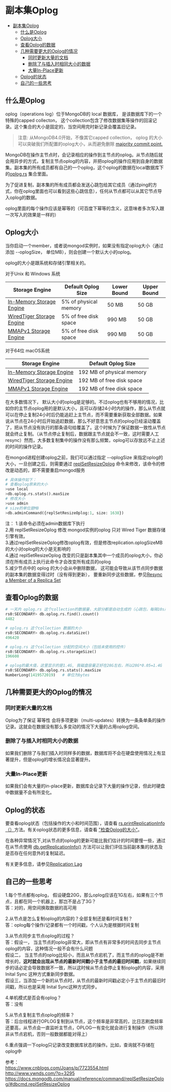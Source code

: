 # 副本集Oplog

- [副本集Oplog](#%E5%89%AF%E6%9C%AC%E9%9B%86oplog)
    - [什么是Oplog](#%E4%BB%80%E4%B9%88%E6%98%AFoplog)
    - [Oplog大小](#oplog%E5%A4%A7%E5%B0%8F)
    - [查看Oplog的数据](#%E6%9F%A5%E7%9C%8Boplog%E7%9A%84%E6%95%B0%E6%8D%AE)
    - [几种需要更大的Oplog的情况](#%E5%87%A0%E7%A7%8D%E9%9C%80%E8%A6%81%E6%9B%B4%E5%A4%A7%E7%9A%84oplog%E7%9A%84%E6%83%85%E5%86%B5)
        - [同时更新大量的文档](#%E5%90%8C%E6%97%B6%E6%9B%B4%E6%96%B0%E5%A4%A7%E9%87%8F%E7%9A%84%E6%96%87%E6%A1%A3)
        - [删除了与插入时相同大小的数据](#%E5%88%A0%E9%99%A4%E4%BA%86%E4%B8%8E%E6%8F%92%E5%85%A5%E6%97%B6%E7%9B%B8%E5%90%8C%E5%A4%A7%E5%B0%8F%E7%9A%84%E6%95%B0%E6%8D%AE)
        - [大量In-Place更新](#%E5%A4%A7%E9%87%8Fin-place%E6%9B%B4%E6%96%B0)
    - [Oplog的状态](#oplog%E7%9A%84%E7%8A%B6%E6%80%81)
    - [自己的一些思考](#%E8%87%AA%E5%B7%B1%E7%9A%84%E4%B8%80%E4%BA%9B%E6%80%9D%E8%80%83)
  

## 什么是Oplog
oplog（operations log）位于MongoDB的 local 数据库， 是该数据库下的一个特殊的capped collecton， 这个collection包含了修改数据集等操作的回滚记录。这个集合的大小是固定的，当空间用完时新记录会覆盖旧记录。

>注意: 从MongoDB4.0开始，不像其它capped collection， oplog 的大小可以突破我们所配置的oplog大小，从而避免删除 [majority commit point.](https://docs.mongodb.com/manual/reference/command/replSetGetStatus/#replSetGetStatus.optimes.lastCommittedOpTime)

MongoDB在操作主节点时，会记录相应的操作到主节点的oplog。从节点随后就会用异步的方式，复制主节点oplog的内容，并把oplog的操作应用到自身的数据集。副本集的所有成员都有自己的一个oplog，这个oplog的数据在local数据库下的[oplog.rs](https://docs.mongodb.com/manual/reference/local-database/#local.oplog.rs) 集合里面。

为了促进复制，副本集的所有成员都会发送心跳包给其它成员（通过ping的方式，你在oplog里面也可以看到这些心跳信息），任何从节点都可以从其它节点导入oplog的数据。

oplog里面的每个操作应该是幂等的（可百度下幂等的含义，这意味者多次写入跟一次写入的效果是一样的）


## Oplog大小
当你启动一个member，或者说mongod实例时，如果没有指定oplog大小（通过添加 --oplogSize， 单位MB），则会创建一个默认大小的oplog。

oplog的大小是跟系统和存储引擎相关的。

对于Unix 和 Windows 系统

| Storage Engine | Default Oplog Size | Lower Bound | Upper Bound |
| --- | --- | --- | --- |
| [In-Memory Storage Engine](https://docs.mongodb.com/manual/core/inmemory/) | 5% of physical memory | 50 MB | 50 GB |
| [WiredTiger Storage Engine](https://docs.mongodb.com/manual/core/wiredtiger/) | 5% of free disk space | 990 MB | 50 GB |
| [MMAPv1 Storage Engine](https://docs.mongodb.com/manual/core/mmapv1/) | 5% of free disk space | 990 MB | 50 GB |

对于64位 macOS系统

| Storage Engine| Default Oplog Size|
| --- | --- |
|[In-Memory Storage Engine](https://docs.mongodb.com/manual/core/inmemory/) | 192 MB of physical memory
| [WiredTiger Storage Engine](https://docs.mongodb.com/manual/core/wiredtiger/) | 192 MB of free disk space
| [MMAPv1 Storage Engine](https://docs.mongodb.com/manual/core/mmapv1/) | 192 MB of free disk space

在大多数情况下， 默认大小的oplog是足够的。不过oplog也有不够用的情况，比如你的主节点oplog用的是默认大小，且可以存储24小时内的操作，那么从节点就可以在停止复制24小时后仍能追赶上主节点，而不需要重新获取全部数据。如果说从节点在24小时后开始追赶数据，那么不好意思主节点的oplog已经滚动覆盖了，把从节点没有执行的那条语句给覆盖了。这个时候为了保证数据一致性从节点就会终止复制。（从节点停止复制后，数据跟主节点就会不一致，这时需要人工resync）然而，大多数复制集中的操作没有那么频繁，oplog可以存放远不止上述的时间的操作记录。

在mongod进程创建oplog之前，我们可以通过指定 --oplogSize 来指定oplog的大小，一旦创建之后，则需要通过 [replSetResizeOplog](https://docs.mongodb.com/manual/reference/command/replSetResizeOplog/#dbcmd.replSetResizeOplog) 命令来修改，该命令的修改是动态的，即不需要重启mongod服务


```python
# 具体操作如下：
# 查看oplog原来的大小
>use local
>db.oplog.rs.stats().maxSize
# 修改大小
>use admin
# size的单位是MB
>db.adminCommand({replSetResizeOplog:1, size: 1638})
```
注：
1.该命令必须在admin数据库下执行  
2.用 replSetResizeOplog 修改 mongod实例的oplog 只对 Wired Tiger 数据存储引擎有效。  
3.通过replSetResizeOplog修改oplog有效，但是修改replication.oplogSizeMB的大小对oplog的大小是无影响的  
4.通过 replSetResizeOplog 改变的只是副本集其中一个成员的oplog大小，你必须在所有成员上执行此命令才会改变所有成员的oplog  
5.减少节点中的 oplog 的大小会从中删除数据， 这可能会导致从该节点同步数据的副本集的数据变得过时（没有得到更新）， 要重新同步这些数据，参见[Resync a Member of a Replica Set](https://docs.mongodb.com/manual/tutorial/resync-replica-set-member/)  



## 查看Oplog的数据
```python
# 一天内 oplog.rs 这个collection的数据量，大部分都是自动生成的（心跳包，每隔10s产生一个， 44800/60/60 = 12.4小时）
rs0:SECONDARY> db.oplog.rs.find().count()
4482

# oplog.rs 这个collection 数据的大小
rs0:SECONDARY> db.oplog.rs.dataSize()
496420

# oplog.rs 这个collection 分配的空间大小（包括未使用的控件）
rs0:SECONDARY> db.oplog.rs.storageSize()
196608

# oplog的最大值，这里显示的是1.4G, 我磁盘容量正好在28G左右，所以28G*0.05=1.4G
rs0:SECONDARY> db.oplog.rs.stats().maxSize
NumberLong(1419572019)   # 单位为bytes

```

## 几种需要更大的Oplog的情况
###  同时更新大量的文档
Oplog为了保证 幂等性 会将多项更新（multi-updates）转换为一条条单条的操作记录。这就会在数据没有那么多变动的情况下大量的占用oplog空间。

### 删除了与插入时相同大小的数据

如果我们删除了与我们插入时同样多的数据，数据库将不会在硬盘使用情况上有显著提升，但是oplog的增长情况会显著提升。

### 大量In-Place更新

如果我们会有大量的in-place更新，数据库会记录下大量的操作记录，但此时硬盘中数据量不会有所变化。

## Oplog的状态
要查看oplog状态（包括操作的大小和时间范围），请查看 [rs.printReplicationInfo（）](https://docs.mongodb.com/manual/reference/method/rs.printReplicationInfo/#rs.printReplicationInfo)方法。有关oplog状态的更多信息，请查看 ["检查Oplog的大小"](https://docs.mongodb.com/manual/tutorial/troubleshoot-replica-sets/#replica-set-troubleshooting-check-oplog-size)。

在各种异常情况下,对从节点的oplog的更新可能比我们估计的时间要慢一些，通过在从节点使用 [db.getReplicationInfo()](https://docs.mongodb.com/manual/reference/method/db.getReplicationInfo/#db.getReplicationInfo)  方法可以让我们评估当前副本集的状态及是否存在任何意外的复制延迟。

有关更多信息，请参见[Replication Lag](https://docs.mongodb.com/manual/tutorial/troubleshoot-replica-sets/#replica-set-replication-lag)


## 自己的一些思考
1.每个节点都有oplog， 假设硬盘20G，那么oplog应该在1G左右，如果有三个节点，且都在同一个机器上，那岂不是占了3G？   
答：对的，用空间换取数据的高可用   

2.从节点是怎么复制oplog的内容的？全部复制还是看时间复制？   
答：oplog每个操作/记录都有一个时间戳，个人认为是根据时间复制   

3.从节点同步主节点oplog的过程？   
答：假设一， 当主节点的oplog非常大，即从节点有非常多的时间去同步主节点oplog的内容，这种情况一般不会有什么问题   
假设二， 当主节点的oplog比较小，而且从节点宕机了，而主节点的oplog是不断增长的，**这时就会出现从节点的最新时间戳小于主节点的最旧时间戳**，如果继续同步的话必定会导致数据不一致，所以这时候从节点会停止复制oplog的内容，采用 Inital Sync 这种方式重新同步数据。   
假设三，当添加一个新的从节点时，从节点的最新时间戳必定小于主节点的最旧时间戳，所以也是采用 Inital Sync这种方式同步。  

4.单机模式是否会有oplog？  
答：没有  

5.从节点复制主节点oplog的频率？  
答：后台线程进行OPLOG复制到从节点，这个频率是非常高的，比日志刷盘频率还要高，从节点会一直监听主节点，OPLOG一有变化就会进行复制操作（所以除非从节点宕机，否则一般数据都能对得上）  

6.重点强调一下oplog只记录改变数据库状态的操作。比如，查询就不存储在oplog中   


参考：  
https://www.cnblogs.com/Joans/p/7723554.html  
http://www.ywnds.com/?p=3295  
https://docs.mongodb.com/manual/reference/command/replSetResizeOplog/#dbcmd.replSetResizeOplog  
 
